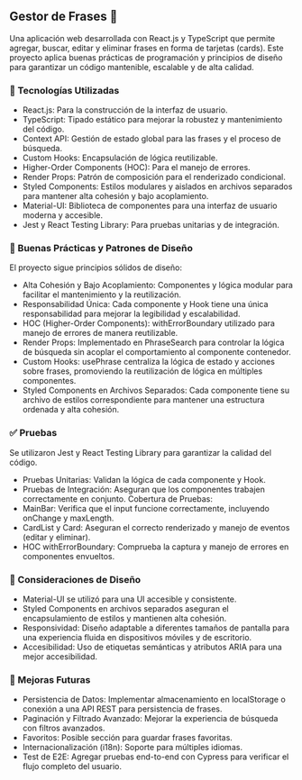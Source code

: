 ## Gestor de Frases 💬
Una aplicación web desarrollada con React.js y TypeScript que permite agregar, buscar, editar y eliminar frases en forma de tarjetas (cards). Este proyecto aplica buenas prácticas de programación y principios de diseño para garantizar un código mantenible, escalable y de alta calidad.

### 🚀 Tecnologías Utilizadas
- React.js: Para la construcción de la interfaz de usuario.
- TypeScript: Tipado estático para mejorar la robustez y mantenimiento del código.
- Context API: Gestión de estado global para las frases y el proceso de búsqueda.
- Custom Hooks: Encapsulación de lógica reutilizable.
- Higher-Order Components (HOC): Para el manejo de errores.
- Render Props: Patrón de composición para el renderizado condicional.
- Styled Components: Estilos modulares y aislados en archivos separados para mantener alta cohesión y bajo acoplamiento.
- Material-UI: Biblioteca de componentes para una interfaz de usuario moderna y accesible.
- Jest y React Testing Library: Para pruebas unitarias y de integración.

### 📐 Buenas Prácticas y Patrones de Diseño
El proyecto sigue principios sólidos de diseño:

- Alta Cohesión y Bajo Acoplamiento: Componentes y lógica modular para facilitar el mantenimiento y la reutilización.
- Responsabilidad Única: Cada componente y Hook tiene una única responsabilidad para mejorar la legibilidad y escalabilidad.
- HOC (Higher-Order Components): withErrorBoundary utilizado para manejo de errores de manera reutilizable.
- Render Props: Implementado en PhraseSearch para controlar la lógica de búsqueda sin acoplar el comportamiento al componente contenedor.
- Custom Hooks: usePhrase centraliza la lógica de estado y acciones sobre frases, promoviendo la reutilización de lógica en múltiples componentes.
- Styled Components en Archivos Separados: Cada componente tiene su archivo de estilos correspondiente para mantener una estructura ordenada y alta cohesión.

### ✅ Pruebas
Se utilizaron Jest y React Testing Library para garantizar la calidad del código.

- Pruebas Unitarias: Validan la lógica de cada componente y Hook.
- Pruebas de Integración: Aseguran que los componentes trabajen correctamente en conjunto.
Cobertura de Pruebas:
- MainBar: Verifica que el input funcione correctamente, incluyendo onChange y maxLength.
- CardList y Card: Aseguran el correcto renderizado y manejo de eventos (editar y eliminar).
- HOC withErrorBoundary: Comprueba la captura y manejo de errores en componentes envueltos.

### 🎨 Consideraciones de Diseño
- Material-UI se utilizó para una UI accesible y consistente.
- Styled Components en archivos separados aseguran el encapsulamiento de estilos y mantienen alta cohesión.
- Responsividad: Diseño adaptable a diferentes tamaños de pantalla para una experiencia fluida en dispositivos móviles y de escritorio.
- Accesibilidad: Uso de etiquetas semánticas y atributos ARIA para una mejor accesibilidad.

### 🔮 Mejoras Futuras
- Persistencia de Datos: Implementar almacenamiento en localStorage o conexión a una API REST para persistencia de frases.
- Paginación y Filtrado Avanzado: Mejorar la experiencia de búsqueda con filtros avanzados.
- Favoritos: Posible sección para guardar frases favoritas.
- Internacionalización (i18n): Soporte para múltiples idiomas.
- Test de E2E: Agregar pruebas end-to-end con Cypress para verificar el flujo completo del usuario.
